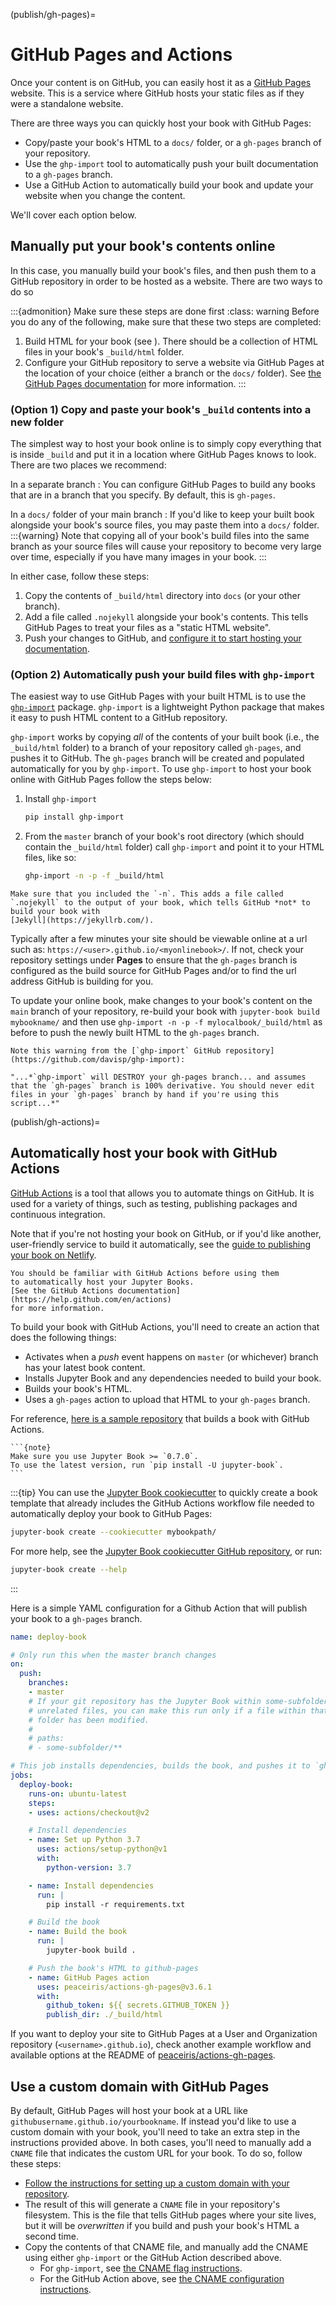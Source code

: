 (publish/gh-pages)=
# GitHub Pages and Actions

Once your content is on GitHub, you can easily host it as a [GitHub Pages](https://docs.github.com/en/github/working-with-github-pages) website. This is a service where GitHub hosts your static files as if they were a standalone website.

There are three ways you can quickly host your book with GitHub Pages:

* Copy/paste your book's HTML to a `docs/` folder, or a `gh-pages` branch of your repository.
* Use the `ghp-import` tool to automatically push your built documentation to a `gh-pages` branch.
* Use a GitHub Action to automatically build your book and update your website when you change the content.

We'll cover each option below.

## Manually put your book's contents online

In this case, you manually build your book's files, and then push them to a GitHub repository in order to be hosted as a website.
There are two ways to do so

:::{admonition} Make sure these steps are done first
:class: warning
Before you do any of the following, make sure that these two steps are completed:

1. Build HTML for your book (see [](../start/build.md)).
   There should be a collection of HTML files in your book's `_build/html` folder.
2. Configure your GitHub repository to serve a website via GitHub Pages at the location of your choice (either a branch or the `docs/` folder).
   See [the GitHub Pages documentation](https://docs.github.com/en/github/working-with-github-pages) for more information.
:::

### (Option 1) Copy and paste your book's `_build` contents into a new folder

The simplest way to host your book online is to simply copy everything that is inside `_build` and put it in a location where GitHub Pages knows to look.
There are two places we recommend:

In a separate branch
: You can configure GitHub Pages to build any books that are in a branch that you specify.
  By default, this is `gh-pages`.

In a `docs/` folder of your main branch
: If you'd like to keep your built book alongside your book's source files, you may paste them into a `docs/` folder.
  :::{warning}
  Note that copying all of your book's build files into the same branch as your source files will cause your repository to become very large over time, especially if you have many images in your book.
  :::

In either case, follow these steps:

1. Copy the contents of `_build/html` directory into `docs` (or your other branch).
2. Add a file called `.nojekyll` alongside your book's contents.
   This tells GitHub Pages to treat your files as a "static HTML website".
3. Push your changes to GitHub, and [configure it to start hosting your documentation](https://docs.github.com/en/github/working-with-github-pages).

### (Option 2) Automatically push your build files with `ghp-import`

The easiest way to use GitHub Pages with your built HTML is to use the [`ghp-import`](https://github.com/davisp/ghp-import) package. `ghp-import` is a lightweight Python package that makes it easy to push HTML content to a GitHub repository.

`ghp-import` works by copying *all* of the contents of your built book (i.e., the `_build/html` folder) to a branch of your repository called `gh-pages`, and pushes it to GitHub.
The `gh-pages` branch will be created and populated automatically for you by `ghp-import`.
To use `ghp-import` to host your book online with GitHub Pages follow the steps below:

1. Install `ghp-import`

   ```bash
   pip install ghp-import
   ```

2. From the `master` branch of your book's root directory (which should contain the `_build/html` folder) call `ghp-import` and point it to your HTML files, like so:

   ```bash
   ghp-import -n -p -f _build/html
   ```

```{warning}
Make sure that you included the `-n`. This adds a file called `.nojekyll` to the output of your book, which tells GitHub *not* to build your book with
[Jekyll](https://jekyllrb.com/).
```

Typically after a few minutes your site should be viewable online at a url such as: `https://<user>.github.io/<myonlinebook>/`. If not, check your repository settings under **Pages** to ensure that the `gh-pages` branch is configured as the build source for GitHub Pages and/or to find the url address GitHub is building for you.

To update your online book, make changes to your book's content on the `main` branch of your repository, re-build your book with `jupyter-book build mybookname/` and then use `ghp-import -n -p -f mylocalbook/_build/html` as before to push the newly built HTML to the `gh-pages` branch.

```{warning}
Note this warning from the [`ghp-import` GitHub repository](https://github.com/davisp/ghp-import):

"...*`ghp-import` will DESTROY your gh-pages branch... and assumes that the `gh-pages` branch is 100% derivative. You should never edit files in your `gh-pages` branch by hand if you're using this script...*"
```

(publish/gh-actions)=
## Automatically host your book with GitHub Actions

[GitHub Actions](https://docs.github.com/en/actions) is a tool that allows you to automate things on GitHub.
It is used for a variety of things, such as testing, publishing packages and continuous integration.

Note that if you're not hosting your book on GitHub,
or if you'd like another, user-friendly service to build it automatically,
see the [guide to publishing your book on Netlify](./netlify.md).

```{note}
You should be familiar with GitHub Actions before using them
to automatically host your Jupyter Books.
[See the GitHub Actions documentation](https://help.github.com/en/actions)
for more information.
```

To build your book with GitHub Actions, you'll need to create
an action that does the following things:

* Activates when a *push* event happens on `master` (or whichever)
  branch has your latest book content.
* Installs Jupyter Book and any dependencies needed to build
  your book.
* Builds your book's HTML.
* Uses a `gh-pages` action to upload that HTML to your `gh-pages` branch.

For reference, [here is a sample repository](https://github.com/executablebooks/github-action-demo)
that builds a book with GitHub Actions.

````{margin}
```{note}
Make sure you use Jupyter Book >= `0.7.0`.
To use the latest version, run `pip install -U jupyter-book`.
```
````

:::{tip}
You can use the [Jupyter Book cookiecutter](https://github.com/executablebooks/cookiecutter-jupyter-book) to quickly create a book template that already includes the GitHub Actions workflow file needed to automatically deploy your book to GitHub Pages:

```bash
jupyter-book create --cookiecutter mybookpath/
```

For more help, see the [Jupyter Book cookiecutter GitHub repository](https://github.com/executablebooks/cookiecutter-jupyter-book), or run:

```bash
jupyter-book create --help
```
:::

Here is a simple YAML configuration
for a Github Action that will publish your book to a `gh-pages` branch.

```yaml
name: deploy-book

# Only run this when the master branch changes
on:
  push:
    branches:
    - master
    # If your git repository has the Jupyter Book within some-subfolder next to
    # unrelated files, you can make this run only if a file within that specific
    # folder has been modified.
    #
    # paths:
    # - some-subfolder/**

# This job installs dependencies, builds the book, and pushes it to `gh-pages`
jobs:
  deploy-book:
    runs-on: ubuntu-latest
    steps:
    - uses: actions/checkout@v2

    # Install dependencies
    - name: Set up Python 3.7
      uses: actions/setup-python@v1
      with:
        python-version: 3.7

    - name: Install dependencies
      run: |
        pip install -r requirements.txt

    # Build the book
    - name: Build the book
      run: |
        jupyter-book build .

    # Push the book's HTML to github-pages
    - name: GitHub Pages action
      uses: peaceiris/actions-gh-pages@v3.6.1
      with:
        github_token: ${{ secrets.GITHUB_TOKEN }}
        publish_dir: ./_build/html
```

If you want to deploy your site to GitHub Pages at a User and Organization repository (`<username>.github.io`), check another example workflow and available options at the README of [peaceiris/actions-gh-pages](https://github.com/peaceiris/actions-gh-pages).

## Use a custom domain with GitHub Pages

By default, GitHub Pages will host your book at a URL like `githubusername.github.io/yourbookname`.
If instead you'd like to use a custom domain with your book, you'll need to take an extra step in the instructions provided above.
In both cases, you'll need to manually add a `CNAME` file that indicates the custom URL for your book.
To do so, follow these steps:

- [Follow the instructions for setting up a custom domain with your repository](https://docs.github.com/en/pages/configuring-a-custom-domain-for-your-github-pages-site/managing-a-custom-domain-for-your-github-pages-site#configuring-an-apex-domain).
- The result of this will generate a `CNAME` file in your repository's filesystem.
  This is the file that tells GitHub pages where your site lives, but it will be *overwritten* if you build and push your book's HTML a second time.
- Copy the contents of that CNAME file, and manually add the CNAME using either `ghp-import` or the GitHub Action described above.
  - For `ghp-import`, see [the CNAME flag instructions](https://github.com/c-w/ghp-import#usage).
  - For the GitHub Action above, see [the CNAME configuration instructions](https://github.com/peaceiris/actions-gh-pages#%EF%B8%8F-add-cname-file-cname).